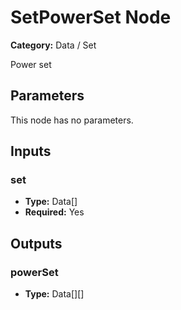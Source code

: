 
# SetPowerSet Node

**Category:** Data / Set

Power set

## Parameters

This node has no parameters.

## Inputs


### set
- **Type:** Data[]
- **Required:** Yes



## Outputs


### powerSet
- **Type:** Data[][]




